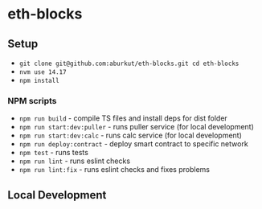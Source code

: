 # eth-blocks

## Setup

- `git clone git@github.com:aburkut/eth-blocks.git cd eth-blocks`
- `nvm use 14.17`
- `npm install`

### NPM scripts

- `npm run build` - compile TS files and install deps for dist folder
- `npm run start:dev:puller` - runs puller service (for local development)
- `npm run start:dev:calc` - runs calc service (for local development)
- `npm run deploy:contract` - deploy smart contract to specific network
- `npm test` - runs tests
- `npm run lint` - runs eslint checks
- `npm run lint:fix` - runs eslint checks and fixes problems

## Local Development
